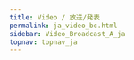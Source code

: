 ```yaml
---
title: Video / 放送/発表
permalink: ja_video_bc.html
sidebar: Video_Broadcast_A_ja
topnav: topnav_ja
---
```

